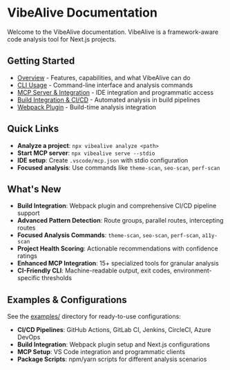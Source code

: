 # VibeAlive Documentation

Welcome to the VibeAlive documentation. VibeAlive is a framework-aware code analysis tool for Next.js projects.

## Getting Started

- [Overview](./overview.md) - Features, capabilities, and what VibeAlive can do
- [CLI Usage](./cli.md) - Command-line interface and analysis commands
- [MCP Server & Integration](./mcp.md) - IDE integration and programmatic access
- [Build Integration & CI/CD](./build-integration.md) - Automated analysis in build pipelines
- [Webpack Plugin](./webpack-plugin.md) - Build-time analysis integration

## Quick Links

- **Analyze a project**: `npx vibealive analyze <path>`
- **Start MCP server**: `npx vibealive serve --stdio`
- **IDE setup**: Create `.vscode/mcp.json` with stdio configuration
- **Focused analysis**: Use commands like `theme-scan`, `seo-scan`, `perf-scan`

## What's New

- **Build Integration**: Webpack plugin and comprehensive CI/CD pipeline support
- **Advanced Pattern Detection**: Route groups, parallel routes, intercepting routes
- **Focused Analysis Commands**: `theme-scan`, `seo-scan`, `perf-scan`, `a11y-scan`
- **Project Health Scoring**: Actionable recommendations with confidence ratings
- **Enhanced MCP Integration**: 15+ specialized tools for granular analysis
- **CI-Friendly CLI**: Machine-readable output, exit codes, environment-specific thresholds

## Examples & Configurations

See the [examples/](../examples/) directory for ready-to-use configurations:

- **CI/CD Pipelines**: GitHub Actions, GitLab CI, Jenkins, CircleCI, Azure DevOps
- **Build Integration**: Webpack plugin setup and Next.js configurations
- **MCP Setup**: VS Code integration and programmatic clients
- **Package Scripts**: npm/yarn scripts for different analysis scenarios
